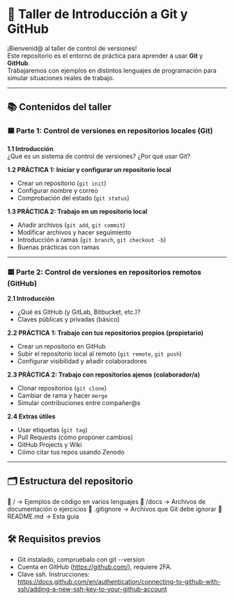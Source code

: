 # 🧠 Taller de Introducción a Git y GitHub

¡Bienvenid@ al taller de control de versiones!  
Este repositorio es el entorno de práctica para aprender a usar **Git** y **GitHub**.  
Trabajaremos con ejemplos en distintos lenguajes de programación para simular situaciones reales de trabajo.

---

## 📚 Contenidos del taller

### 🟦 Parte 1: Control de versiones en repositorios locales (Git)

**1.1 Introducción**  
¿Qué es un sistema de control de versiones? ¿Por qué usar Git?

**1.2 PRÁCTICA 1: Iniciar y configurar un repositorio local**
- Crear un repositorio (`git init`)
- Configurar nombre y correo
- Comprobación del estado (`git status`)

**1.3 PRÁCTICA 2: Trabajo en un repositorio local**
- Añadir archivos (`git add`, `git commit`)
- Modificar archivos y hacer seguimiento
- Introducción a ramas (`git branch`, `git checkout -b`)
- Buenas prácticas con ramas

---

### 🟨 Parte 2: Control de versiones en repositorios remotos (GitHub)

**2.1 Introducción**
- ¿Qué es GitHub (y GitLab, Bitbucket, etc.)?
- Claves públicas y privadas (básico)

**2.2 PRÁCTICA 1: Trabajo con tus repositorios propios (propietario)**
- Crear un repositorio en GitHub
- Subir el repositorio local al remoto (`git remote`, `git push`)
- Configurar visibilidad y añadir colaboradores

**2.3 PRÁCTICA 2: Trabajo con repositorios ajenos (colaborador/a)**
- Clonar repositorios (`git clone`)
- Cambiar de rama y hacer `merge`
- Simular contribuciones entre compañer@s

**2.4 Extras útiles**
- Usar etiquetas (`git tag`)
- Pull Requests (cómo proponer cambios)
- GitHub Projects y Wiki
- Cómo citar tus repos usando Zenodo

---

## 🗂️ Estructura del repositorio
📁 / → Ejemplos de código en varios lenguajes
📁 /docs → Archivos de documentación o ejercicios
📄 .gitignore → Archivos que Git debe ignorar
📄 README.md → Esta guía

## 🛠️ Requisitos previos
- Git instalado, compruebalo con git --version
- Cuenta en GitHub (https://github.com/), requiere 2FA.
- Clave ssh. Instrucciones: https://docs.github.com/en/authentication/connecting-to-github-with-ssh/adding-a-new-ssh-key-to-your-github-account 

